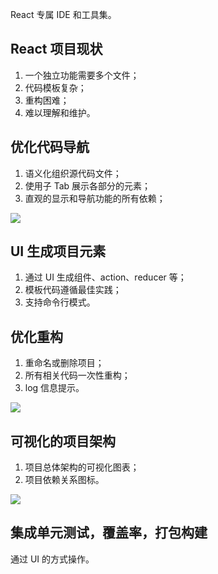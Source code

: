 React 专属 IDE 和工具集。

## React 项目现状

1. 一个独立功能需要多个文件；
2. 代码模板复杂；
3. 重构困难；
4. 难以理解和维护。

## 优化代码导航

1. 语义化组织源代码文件；
2. 使用子 Tab 展示各部分的元素；
3. 直观的显示和导航功能的所有依赖；

![](https://blog-1252173264.cos.ap-shanghai.myqcloud.com/1651152918465-1e8c5bcf-1f73-4c15-84b4-d4f3238faab5.png)

## UI 生成项目元素

1. 通过 UI 生成组件、action、reducer 等；
2. 模板代码遵循最佳实践；
3. 支持命令行模式。

## 优化重构

1. 重命名或删除项目；
2. 所有相关代码一次性重构；
3. log 信息提示。

![](https://blog-1252173264.cos.ap-shanghai.myqcloud.com/1651154669394-658e4239-8e19-42a6-b6e2-d3cbec8282d0.png)

## 可视化的项目架构

1. 项目总体架构的可视化图表；
2. 项目依赖关系图标。

![](https://blog-1252173264.cos.ap-shanghai.myqcloud.com/1651154864532-afeb66d1-18f4-4a1b-9034-6061a4344fe4.png)

## 集成单元测试，覆盖率，打包构建

通过 UI 的方式操作。
